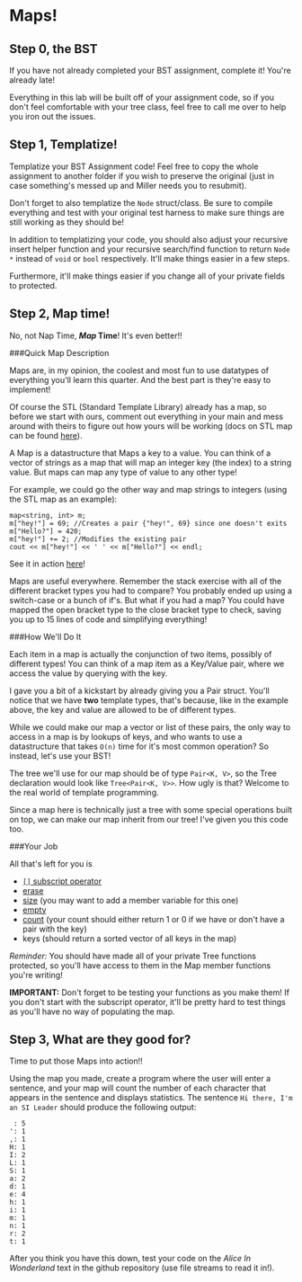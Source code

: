 Maps!
===

Step 0, the BST
---

If you have not already completed your BST assignment, complete it! You're already late! 

Everything in this lab will be built off of your assignment code, so if you don't feel comfortable with your tree class, feel free to call me over to help you iron out the issues.

Step 1, Templatize!
---
Templatize your BST Assignment code! Feel free to copy the whole assignment to another folder if you wish to preserve the original (just in case something's messed up and Miller needs you to resubmit).

Don't forget to also templatize the `Node` struct/class. Be sure to compile everything and test with your original test harness to make sure things are still working as they should be!

In addition to templatizing your code, you should also adjust your recursive insert helper function and your recursive search/find function to return `Node *` instead of `void` or `bool` respectively. It'll make things easier in a few steps.

Furthermore, it'll make things easier if you change all of your private fields to protected.

Step 2, Map time!
---

No, not Nap Time, ***Map* Time**! It's even better!!

###Quick Map Description

Maps are, in my opinion, the coolest and most fun to use datatypes of everything you'll learn this quarter. And the best part is they're easy to implement!

Of course the STL (Standard Template Library) already has a map, so before we start with ours, comment out everything in your main and mess around with theirs to figure out how yours will be working (docs on STL map can be found [here](http://www.cplusplus.com/reference/map/map/)).

A Map is a datastructure that Maps a key to a value. You can think of a vector of strings as a map that will map an integer key (the index) to a string value. But maps can map any type of value to any other type!

For example, we could go the other way and map strings to integers (using the STL map as an example):

	map<string, int> m;
	m["hey!"] = 69; //Creates a pair {"hey!", 69} since one doesn't exits
	m["Hello?"] = 420;
	m["hey!"] += 2; //Modifies the existing pair
	cout << m["hey!"] << ' ' << m["Hello?"] << endl;
	
See it in action [here](http://ideone.com/5cVgUV)!

Maps are useful everywhere. Remember the stack exercise with all of the different bracket types you had to compare? You probably ended up using a switch-case or a bunch of if's. But what if you had a map? You could have mapped the open bracket type to the close bracket type to check, saving you up to 15 lines of code and simplifying everything!

###How We'll Do It

Each item in a map is actually the conjunction of two items, possibly of different types! You can think of a map item as a Key/Value pair, where we access the value by querying with the key.

I gave you a bit of a kickstart by already giving you a Pair struct. You'll notice that we have **two** template types, that's because, like in the example above, the key and value are allowed to be of different types.

While we could make our map a vector or list of these pairs, the only way to access in a map is by lookups of keys, and who wants to use a datastructure that takes `O(n)` time for it's most common operation? So instead, let's use your BST!

The tree we'll use for our map should be of type `Pair<K, V>`, so the Tree declaration would look like `Tree<Pair<K, V>>`. How ugly is that? Welcome to the real world of template programming.

Since a map here is technically just a tree with some special operations built on top, we can make our map inherit from our tree! I've given you this code too.

###Your Job

All that's left for you is 

* [`[]` subscript operator](http://www.cplusplus.com/reference/map/map/operator[]/)
* [erase](http://www.cplusplus.com/reference/map/map/erase/)
* [size](http://www.cplusplus.com/reference/map/map/size/) (you may want to add a member variable for this one)
* [empty](http://www.cplusplus.com/reference/map/map/empty/)
* [count](http://www.cplusplus.com/reference/map/map/count/) (your count should either return 1 or 0 if we have or don't have a pair with the key)
* keys (should return a sorted vector of all keys in the map)

*Reminder:* You should have made all of your private Tree functions protected, so you'll have access to them in the Map member functions you're writing!

**IMPORTANT:** Don't forget to be testing your functions as you make them! If you don't start with the subscript operator, it'll be pretty hard to test things as you'll have no way of populating the map.


Step 3, What are they good for?
---
Time to put those Maps into action!!

Using the map you made, create a program where the user will enter a sentence, and your map will count the number of each character that appears in the sentence and displays statistics. The sentence `Hi there, I'm an SI Leader` should produce the following output:

	 : 5
	': 1
	,: 1
	H: 1
	I: 2
	L: 1
	S: 1
	a: 2
	d: 1
	e: 4
	h: 1
	i: 1
	m: 1
	n: 1
	r: 2
	t: 1
	
After you think you have this down, test your code on the *Alice In Wonderland* text in the github repository (use file streams to read it in!).
